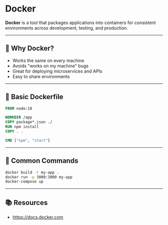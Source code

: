 # Docker

**Docker** is a tool that packages applications into containers for consistent environments across development, testing, and production.

---

## 🚀 Why Docker?

- Works the same on every machine
- Avoids "works on my machine" bugs
- Great for deploying microservices and APIs
- Easy to share environments

---

## 🐳 Basic Dockerfile

```Dockerfile
FROM node:18

WORKDIR /app
COPY package*.json ./
RUN npm install
COPY . .

CMD ["npm", "start"]
```

---

## 🧪 Common Commands

```bash
docker build -t my-app .
docker run -p 3000:3000 my-app
docker-compose up
```

---

## 📚 Resources

- https://docs.docker.com
